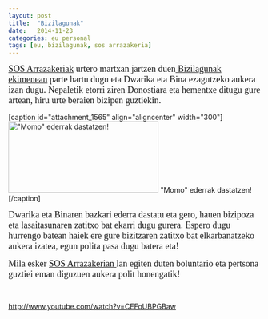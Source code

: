 ```yaml
---
layout: post
title:  "Bizilagunak"
date:   2014-11-23
categories: eu personal
tags: [eu, bizilagunak, sos arrazakeria]
---
```

<span style="font-family:Ubuntu Light;"><span style="font-size:large;"><a title="SOS Arrazakeria" href="http://www.mugak.eu/eu/" target="_blank">SOS Arrazakeriak</a> urtero martxan jartzen duen<a title="Bizilagunak" href="http://www.mugak.eu/acciones/derechos-sociales/gipuzkoa-solidaria/gipuzkoa-solidarioa-v-2014" target="_blank"> Bizilagunak ekimenean</a> parte hartu dugu eta Dwarika eta Bina ezagutzeko aukera izan dugu. Nepaletik etorri ziren Donostiara eta hementxe ditugu gure artean, hiru urte beraien bizipen guztiekin. </span></span>

[caption id="attachment_1565" align="aligncenter" width="300"]<a href="https://izaroblog.files.wordpress.com/2014/11/dscn0735.jpg"><img class="size-medium wp-image-1565" src="https://izaroblog.files.wordpress.com/2014/11/dscn0735.jpg?w=300" alt="&quot;Momo&quot; ederrak dastatzen!" width="300" height="143" /></a> "Momo" ederrak dastatzen![/caption]

<!--more-->

<span style="font-family:Ubuntu Light;"><span style="font-size:large;">Dwarika eta Binaren bazkari ederra dastatu eta gero, hauen bizipoza eta lasaitasunaren zatitxo bat ekarri dugu gurera. Espero dugu hurrengo batean haiek ere gure bizitzaren zatitxo bat elkarbanatzeko aukera izatea, egun polita pasa dugu batera eta!
</span></span>

<span style="font-family:Ubuntu Light;"><span style="font-size:large;">Mila esker <a title="SOS Arrazakeria" href="www.mugak.eu" target="_blank">SOS Arrazakerian </a>lan egiten duten boluntario eta pertsona guztiei eman diguzuen aukera polit honengatik! </span></span>

&nbsp;

http://www.youtube.com/watch?v=CEFoUBPGBaw
